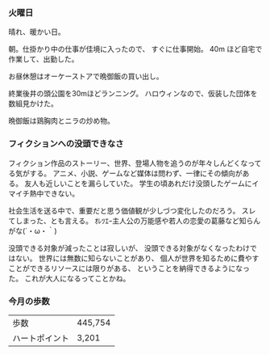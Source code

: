### 火曜日

晴れ、暖かい日。

朝。仕掛かり中の仕事が佳境に入ったので、
すぐに仕事開始。
40m ほど自宅で作業して、出勤した。

お昼休憩はオーケーストアで晩御飯の買い出し。

終業後井の頭公園を30mほどランニング。
ハロウィンなので、仮装した団体を数組見かけた。

晩御飯は鶏胸肉とニラの炒め物。

### フィクションへの没頭できなさ

フィクション作品のストーリー、世界、登場人物を追うのが年々しんどくなってる気がする。
アニメ、小説、ゲームなど媒体は問わず、一律にその傾向がある。
友人も近しいことを漏らしていた。
学生の頃あれだけ没頭したゲームにイマイチ熱中できない。

社会生活を送る中で、重要だと思う価値観が少しづつ変化したのだろう。
スレてしまった、とも言える。
ｵﾚﾂｴｰ主人公の万能感や若人の恋愛の葛藤など知らんがな(´・ω・｀)

没頭できる対象が減ったことは寂しいが、
没頭できる対象がなくなったわけではない。
世界には無数に知らないことがあり、
個人が世界を知るために費やすことができるリソースには限りがある、
ということを納得できるようになった。
これが大人になるってことかね。


### 今月の歩数

|||
|---|---|
|歩数|445,754|
|ハートポイント|3,201|